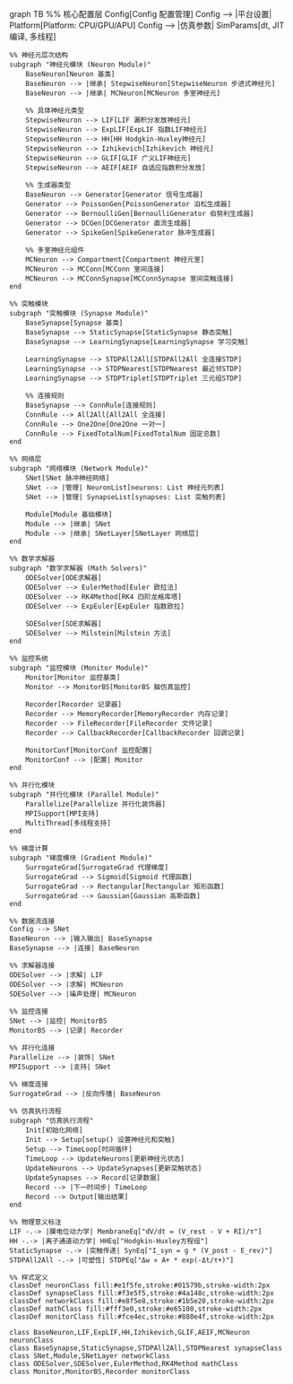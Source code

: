 graph TB
    %% 核心配置层
    Config[Config 配置管理]
    Config --> |平台设置| Platform[Platform: CPU/GPU/APU]
    Config --> |仿真参数| SimParams[dt, JIT编译, 多线程]
    
    %% 神经元层次结构
    subgraph "神经元模块 (Neuron Module)"
        BaseNeuron[Neuron 基类]
        BaseNeuron --> |继承| StepwiseNeuron[StepwiseNeuron 步进式神经元]
        BaseNeuron --> |继承| MCNeuron[MCNeuron 多室神经元]
        
        %% 具体神经元类型
        StepwiseNeuron --> LIF[LIF 漏积分发放神经元]
        StepwiseNeuron --> ExpLIF[ExpLIF 指数LIF神经元]
        StepwiseNeuron --> HH[HH Hodgkin-Huxley神经元]
        StepwiseNeuron --> Izhikevich[Izhikevich 神经元]
        StepwiseNeuron --> GLIF[GLIF 广义LIF神经元]
        StepwiseNeuron --> AEIF[AEIF 自适应指数积分发放]
        
        %% 生成器类型
        BaseNeuron --> Generator[Generator 信号生成器]
        Generator --> PoissonGen[PoissonGenerator 泊松生成器]
        Generator --> BernoulliGen[BernoulliGenerator 伯努利生成器]
        Generator --> DCGen[DCGenerator 直流生成器]
        Generator --> SpikeGen[SpikeGenerator 脉冲生成器]
        
        %% 多室神经元组件
        MCNeuron --> Compartment[Compartment 神经元室]
        MCNeuron --> MCConn[MCConn 室间连接]
        MCNeuron --> MCConnSynapse[MCConnSynapse 室间突触连接]
    end
    
    %% 突触模块
    subgraph "突触模块 (Synapse Module)"
        BaseSynapse[Synapse 基类]
        BaseSynapse --> StaticSynapse[StaticSynapse 静态突触]
        BaseSynapse --> LearningSynapse[LearningSynapse 学习突触]
        
        LearningSynapse --> STDPAll2All[STDPAll2All 全连接STDP]
        LearningSynapse --> STDPNearest[STDPNearest 最近邻STDP]
        LearningSynapse --> STDPTriplet[STDPTriplet 三元组STDP]
        
        %% 连接规则
        BaseSynapse --> ConnRule[连接规则]
        ConnRule --> All2All[All2All 全连接]
        ConnRule --> One2One[One2One 一对一]
        ConnRule --> FixedTotalNum[FixedTotalNum 固定总数]
    end
    
    %% 网络层
    subgraph "网络模块 (Network Module)"
        SNet[SNet 脉冲神经网络]
        SNet --> |管理| NeuronList[neurons: List 神经元列表]
        SNet --> |管理| SynapseList[synapses: List 突触列表]
        
        Module[Module 基础模块]
        Module --> |继承| SNet
        Module --> |继承| SNetLayer[SNetLayer 网络层]
    end
    
    %% 数学求解器
    subgraph "数学求解器 (Math Solvers)"
        ODESolver[ODE求解器]
        ODESolver --> EulerMethod[Euler 欧拉法]
        ODESolver --> RK4Method[RK4 四阶龙格库塔]
        ODESolver --> ExpEuler[ExpEuler 指数欧拉]
        
        SDESolver[SDE求解器]
        SDESolver --> Milstein[Milstein 方法]
    end
    
    %% 监控系统
    subgraph "监控模块 (Monitor Module)"
        Monitor[Monitor 监控基类]
        Monitor --> MonitorBS[MonitorBS 脑仿真监控]
        
        Recorder[Recorder 记录器]
        Recorder --> MemoryRecorder[MemoryRecorder 内存记录]
        Recorder --> FileRecorder[FileRecorder 文件记录]
        Recorder --> CallbackRecorder[CallbackRecorder 回调记录]
        
        MonitorConf[MonitorConf 监控配置]
        MonitorConf --> |配置| Monitor
    end
    
    %% 并行化模块
    subgraph "并行化模块 (Parallel Module)"
        Parallelize[Parallelize 并行化装饰器]
        MPISupport[MPI支持]
        MultiThread[多线程支持]
    end
    
    %% 梯度计算
    subgraph "梯度模块 (Gradient Module)"
        SurrogateGrad[SurrogateGrad 代理梯度]
        SurrogateGrad --> Sigmoid[Sigmoid 代理函数]
        SurrogateGrad --> Rectangular[Rectangular 矩形函数]
        SurrogateGrad --> Gaussian[Gaussian 高斯函数]
    end
    
    %% 数据流连接
    Config --> SNet
    BaseNeuron --> |输入输出| BaseSynapse
    BaseSynapse --> |连接| BaseNeuron
    
    %% 求解器连接
    ODESolver --> |求解| LIF
    ODESolver --> |求解| MCNeuron
    SDESolver --> |噪声处理| MCNeuron
    
    %% 监控连接
    SNet --> |监控| MonitorBS
    MonitorBS --> |记录| Recorder
    
    %% 并行化连接
    Parallelize --> |装饰| SNet
    MPISupport --> |支持| SNet
    
    %% 梯度连接
    SurrogateGrad --> |反向传播| BaseNeuron
    
    %% 仿真执行流程
    subgraph "仿真执行流程"
        Init[初始化网络]
        Init --> Setup[setup() 设置神经元和突触]
        Setup --> TimeLoop[时间循环]
        TimeLoop --> UpdateNeurons[更新神经元状态]
        UpdateNeurons --> UpdateSynapses[更新突触状态]
        UpdateSynapses --> Record[记录数据]
        Record --> |下一时间步| TimeLoop
        Record --> Output[输出结果]
    end
    
    %% 物理意义标注
    LIF -.-> |膜电位动力学| MembraneEq["dV/dt = (V_rest - V + RI)/τ"]
    HH -.-> |离子通道动力学| HHEq["Hodgkin-Huxley方程组"]
    StaticSynapse -.-> |突触传递| SynEq["I_syn = g * (V_post - E_rev)"]
    STDPAll2All -.-> |可塑性| STDPEq["Δw ∝ A+ * exp(-Δt/τ+)"]
    
    %% 样式定义
    classDef neuronClass fill:#e1f5fe,stroke:#01579b,stroke-width:2px
    classDef synapseClass fill:#f3e5f5,stroke:#4a148c,stroke-width:2px
    classDef networkClass fill:#e8f5e8,stroke:#1b5e20,stroke-width:2px
    classDef mathClass fill:#fff3e0,stroke:#e65100,stroke-width:2px
    classDef monitorClass fill:#fce4ec,stroke:#880e4f,stroke-width:2px
    
    class BaseNeuron,LIF,ExpLIF,HH,Izhikevich,GLIF,AEIF,MCNeuron neuronClass
    class BaseSynapse,StaticSynapse,STDPAll2All,STDPNearest synapseClass
    class SNet,Module,SNetLayer networkClass
    class ODESolver,SDESolver,EulerMethod,RK4Method mathClass
    class Monitor,MonitorBS,Recorder monitorClass
